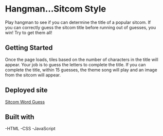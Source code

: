 # Hangman...Sitcom Style

Play hangman to see if you can determine the title of a popular sitcom. If you can correctly guess the sitcom title before running out of guesses, you win! Try to get them all!

## Getting Started
Once the page loads, tiles based on the number of characters in the title will appear. Your job is to guess the letters to complete the title. If you can complete the title, within 15 guesses, the theme song will play and an image from the sitcom will appear. 


## Deployed site
[Sitcom Word Guess](https://jsvanalstyne.github.io/Word-Guess-Game/)

## Built with

-HTML
-CSS
-JavaScript

